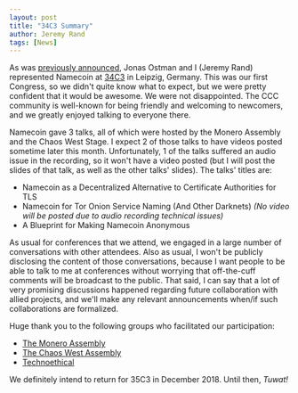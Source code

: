 ```yaml
---
layout: post
title: "34C3 Summary"
author: Jeremy Rand
tags: [News]
---
```


As was [previously announced]({{site.baseurl}}2017/12/23/34c3.html), Jonas Ostman and I (Jeremy Rand) represented Namecoin at [34C3](https://events.ccc.de/congress/2017/wiki/index.php/Main_Page) in Leipzig, Germany.  This was our first Congress, so we didn't quite know what to expect, but we were pretty confident that it would be awesome.  We were not disappointed.  The CCC community is well-known for being friendly and welcoming to newcomers, and we greatly enjoyed talking to everyone there.

Namecoin gave 3 talks, all of which were hosted by the Monero Assembly and the Chaos West Stage.  I expect 2 of those talks to have videos posted sometime later this month.  Unfortunately, 1 of the talks suffered an audio issue in the recording, so it won't have a video posted (but I will post the slides of that talk, as well as the other talks' slides).  The talks' titles are:

* Namecoin as a Decentralized Alternative to Certificate Authorities for TLS
* Namecoin for Tor Onion Service Naming (And Other Darknets) *(No video will be posted due to audio recording technical issues)*
* A Blueprint for Making Namecoin Anonymous

As usual for conferences that we attend, we engaged in a large number of conversations with other attendees.  Also as usual, I won't be publicly disclosing the content of those conversations, because I want people to be able to talk to me at conferences without worrying that off-the-cuff comments will be broadcast to the public.  That said, I can say that a lot of very promising discussions happened regarding future collaboration with allied projects, and we'll make any relevant announcements when/if such collaborations are formalized.

Huge thank you to the following groups who facilitated our participation:

* [The Monero Assembly](https://events.ccc.de/congress/2017/wiki/index.php/Assembly:Monero_Assembly)
* [The Chaos West Assembly](https://events.ccc.de/congress/2017/wiki/index.php/Assembly:Chaos_West)
* [Technoethical](https://tehnoetic.com/)

We definitely intend to return for 35C3 in December 2018.  Until then, *Tuwat!*
